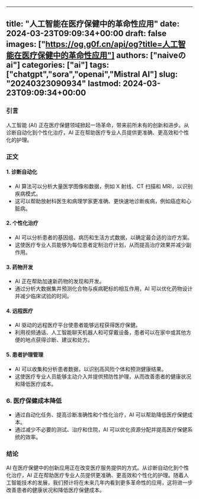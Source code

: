 
---
title: "人工智能在医疗保健中的革命性应用"
date: 2024-03-23T09:09:34+00:00
draft: false
images: ["https://og.g0f.cn/api/og?title=人工智能在医疗保健中的革命性应用"]
authors: ["naiveのai"]
categories: ["ai"]
tags: ["chatgpt","sora","openai","Mistral AI"]
slug: "20240323090934"
lastmod: 2024-03-23T09:09:34+00:00
---
### 引言

人工智能 (AI) 正在医疗保健领域掀起一场革命，带来前所未有的创新和进步。从诊断自动化到个性化治疗，AI 正在帮助医疗专业人员提供更准确、更高效和个性化的护理。

### 正文

#### 1. 诊断自动化

* AI 算法可以分析大量医学图像和数据，例如 X 射线、CT 扫描和 MRI，以识别疾病模式。
* 这可以帮助放射科医生和病理学家更准确、更快速地诊断疾病，例如癌症和心脏病。

#### 2. 个性化治疗

* AI 可以分析患者的基因组、病历和生活方式数据，以确定最合适的治疗方案。
* 这使医疗专业人员能够为每位患者定制治疗计划，从而提高治疗效果并减少副作用。

#### 3. 药物开发

* AI 正在帮助加速新药物的发现和开发。
* 通过分析大数据集并预测化合物与疾病靶标的相互作用，AI 可以优化药物设计并减少临床试验的时间。

#### 4. 远程医疗

* AI 驱动的远程医疗平台使患者能够远程获得医疗保健。
* 利用视频通话、人工智能聊天机器人和可穿戴设备，患者可以在家中或其他方便的地点获得诊断、建议和处方。

#### 5. 患者护理管理

* AI 可以收集和分析患者数据，以识别高风险个体和预测健康结果。
* 这使医疗专业人员能够主动介入并提供预防性护理，从而改善患者的健康状况和降低医疗成本。

### 6. 医疗保健成本降低

* 通过自动化任务、提高诊断准确性和个性化治疗，AI 可以帮助降低医疗保健成本。
* 通过减少不必要的测试、治疗和住院，AI 可以优化资源分配并提高医疗保健系统的效率。

### 结论

AI 在医疗保健中的创新应用正在改变医疗服务提供的方式。从诊断自动化到个性化治疗，AI 正在帮助医疗专业人员提供更准确、更高效和个性化的护理。随着人工智能技术的发展，我们预计将在未来几年内看到更多革命性的应用，这将进一步改善患者的健康状况和降低医疗保健成本。